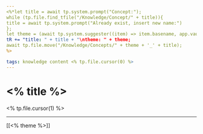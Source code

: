 ```yaml
---
<%*let title = await tp.system.prompt("Concept:");
while (tp.file.find_tfile("/Knowledge/Concept/" + title)){
title = await tp.system.prompt("Already exist, insert new name:")
};
let theme = (await tp.system.suggester((item) => item.basename, app.vault.getFiles().filter(file => file.path.includes("Knowledge/Themes")), false, 'Choice Theme')).basename;
tR += "title: " + title + "\ntheme: " + theme;
await tp.file.move("/Knowledge/Concepts/" + theme + '_' + title);
%>

tags: knowledge content <% tp.file.cursor(0) %>
---
```



# <% title %>
<% tp.file.cursor(1) %>



---
[[<% theme %>]]